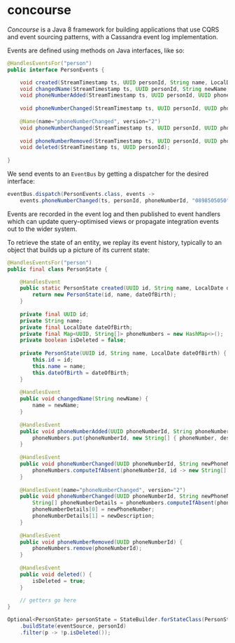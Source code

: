 # concourse

_Concourse_ is a Java 8 framework for building applications that use CQRS and event sourcing patterns, with a Cassandra event log implementation.

Events are defined using methods on Java interfaces, like so:

```java
@HandlesEventsFor("person")
public interface PersonEvents {

    void created(StreamTimestamp ts, UUID personId, String name, LocalDate dateOfBirth);
    void changedName(StreamTimestamp ts, UUID personId, String newName);
    void phoneNumberAdded(StreamTimestamp ts, UUID personId, UUID phoneNumberId, String phoneNumber, String description);
  
    void phoneNumberChanged(StreamTimestamp ts, UUID personId, UUID phoneNumberId, String newPhoneNumber);
    
    @Name(name="phoneNumberChanged", version="2")
    void phoneNumberChanged(StreamTimestamp ts, UUID personId, UUID phoneNumberId, String newPhoneNumber, String newDescription);
    
    void phoneNumberRemoved(StreamTimestamp ts, UUID personId, UUID phoneNumberId);
    void deleted(StreamTimestamp ts, UUID personId);
    
}
```

We send events to an `EventBus` by getting a dispatcher for the desired interface:

```java
eventBus.dispatch(PersonEvents.class, events ->
    events.phoneNumberChanged(ts, personId, phoneNumberId, "0898505050", "work phone"));
```

Events are recorded in the event log and then published to event handlers which can update query-optimised views or propagate integration events out to the wider system.

To retrieve the state of an entity, we replay its event history, typically to an object that builds up a picture of its current state:

```java
@HandlesEventsFor("person")
public final class PersonState {

    @HandlesEvent
    public static PersonState created(UUID id, String name, LocalDate dateOfBirth) {
        return new PersonState(id, name, dateOfBirth);
    }
    
    private final UUID id;
    private String name;
    private final LocalDate dateOfBirth;
    private final Map<UUID, String[]> phoneNumbers = new HashMap<>();
    private boolean isDeleted = false;
    
    private PersonState(UUID id, String name, LocalDate dateOfBirth) {
        this.id = id;
        this.name = name;
        this.dateOfBirth = dateOfBirth;
    }
    
    @HandlesEvent
    public void changedName(String newName) {
        name = newName;
    }
    
    @HandlesEvent
    public void phoneNumberAdded(UUID phoneNumberId, String phoneNumber, String description) {
        phoneNumbers.put(phoneNumberId, new String[] { phoneNumber, description });
    }
    
    @HandlesEvent
    public void phoneNumberChanged(UUID phoneNumberId, String newPhoneNumber) {
        phoneNumbers.computeIfAbsent(phoneNumberId, id -> new String[] { "", "" })[0] = newPhoneNumber;
    }
    
    @HandlesEvent(name="phoneNumberChanged", version="2")
    public void phoneNumberChanged(UUID phoneNumberId, String newPhoneNumber, String newDescription) {
        String[] phoneNumberDetails = phoneNumbers.computeIfAbsent(phoneNumberId, id -> new String[2]);
        phoneNumberDetails[0] = newPhoneNumber;
        phoneNumberDetails[1] = newDescription;
    }
    
    @HandlesEvent
    public void phoneNumberRemoved(UUID phoneNumberId) {
        phoneNumbers.remove(phoneNumberId);
    }
    
    @HandlesEvent
    public void deleted() {
        isDeleted = true;
    }
    
    // getters go here
}

Optional<PersonState> personState = StateBuilder.forStateClass(PersonState.class)
    .buildState(eventSource, personId)
    .filter(p -> !p.isDeleted());
```
